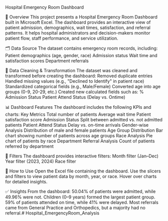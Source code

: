 Hospital Emergency Room Dashboard

📌 Overview
This project presents a Hospital Emergency Room Dashboard built in Microsoft Excel.
The dashboard provides an interactive view of patient admission, demographics, wait times, satisfaction, and referral patterns.
It helps hospital administrators and decision-makers monitor patient flow, staff performance, and service utilization.

🗂 Data Source
The dataset contains emergency room records, including:
Patient demographics (age, gender, race)
Admission status
Wait time and satisfaction scores
Department referrals

🔄 Data Cleaning & Transformation
The dataset was cleaned and transformed before creating the dashboard:
Removed duplicate entries
Handled missing values (e.g., "Declined to Identify" in patient race)
Standardized categorical fields (e.g., Male/Female)
Converted age into age groups (0-9, 20-29, etc.)
Created new calculated fields such as:
    % Admission Status
    Patient Attend Status (Delay vs. Ontime)

📊 Dashboard Features
The dashboard includes the following KPIs and charts:
Key Metrics
   Total number of patients
   Average wait time
   Patient satisfaction score
Admission Status
   Split between admitted vs. not admitted patients
Patient Attend Status
   Delay vs. on-time arrivals
Gender-wise Analysis
   Distribution of male and female patients
Age Group Distribution
   Bar chart showing number of patients across age groups
Race Analysis
   Pie chart of patients by race
Department Referral Analysis
   Count of patients referred by department

📅 Filters
The dashboard provides interactive filters:
   Month filter (Jan–Dec)
   Year filter (2023, 2024)
   Race filter

🚀 How to Use
Open the Excel file containing the dashboard.
Use the slicers and filters to view patient data by month, year, or race.
Hover over charts for detailed insights.

✅ Insights
From the dashboard:
   50.04% of patients were admitted, while 49.96% were not.
   Children (0–9 years) formed the largest patient group.
   59% of patients attended on time, while 41% were delayed.
   Most referrals came from General Practice and Orthopedics, but a majority had no referral.# Hospital_EmergencyRoom_Analysis
